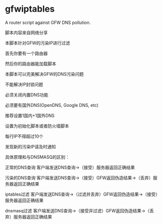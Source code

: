 gfwiptables
===========

A router script against GFW DNS pollution.

脚本内容来自网络分享

本脚本针对GFW的污染IP进行过滤

首先你要有一个路由器

然后你的路由器能加载脚本

本脚本可以完美解决GFW的DNS污染问题

不能解决IP封锁问题

必须关闭内置DNS功能

必须要有国外DNS(OpenDNS, Google DNS, etc)

推荐设置1国内+1国外DNS

设置为初始化脚本或者防火墙脚本

每行IP不得超过10个

发现新的污染IP请及时通知

具体原理和与DNSMASQ的区别：

正常的DNS查询
客户端发送DNS查询->（接受）服务器返回正确结果

污染的DNS查询
客户端发送DNS查询->（接受）GFW返回伪造结果->（丢弃）服务器返回正确结果

iptables过滤
客户端发送DNS查询->（过滤并丢弃）GFW返回伪造结果->（接受）服务器返回正确结果

dnsmasq过滤
客户端发送DNS查询->（接受并过滤）GFW返回伪造结果->（丢弃）服务器返回正确结果
